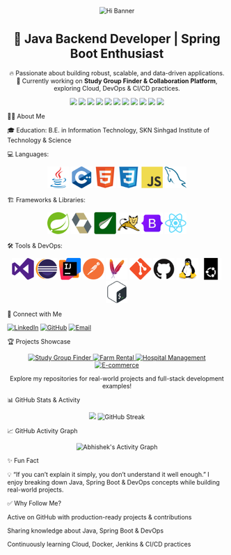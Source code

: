 <p align="center"> <img src="https://img.shields.io/badge/👋-Hi,_I'm_Abhishek_Hulule-red?style=for-the-badge&logo=github" alt="Hi Banner"/> </p> <h1 align="center">🚀 Java Backend Developer | Spring Boot Enthusiast</h1> <p align="center"> 🔥 Passionate about building robust, scalable, and data-driven applications.<br/> 🌱 Currently working on <b>Study Group Finder & Collaboration Platform</b>, exploring Cloud, DevOps & CI/CD practices. </p> <p align="center"> <img src="https://img.shields.io/badge/Java-ED8B00?style=for-the-badge&logo=java&logoColor=white" /> <img src="https://img.shields.io/badge/SpringBoot-6DB33F?style=for-the-badge&logo=spring&logoColor=white" /> <img src="https://img.shields.io/badge/MySQL-4479A1?style=for-the-badge&logo=mysql&logoColor=white" /> <img src="https://img.shields.io/badge/Hibernate-59666C?style=for-the-badge&logo=hibernate&logoColor=white" /> <img src="https://img.shields.io/badge/JDBC-007396?style=for-the-badge&logo=java&logoColor=white" /> <img src="https://img.shields.io/badge/Docker-2496ED?style=for-the-badge&logo=docker&logoColor=white" /> <img src="https://img.shields.io/badge/JavaScript-F7DF1E?style=for-the-badge&logo=javascript&logoColor=black" /> <img src="https://img.shields.io/badge/Bootstrap-7952B3?style=for-the-badge&logo=bootstrap&logoColor=white" /> <img src="https://img.shields.io/badge/Linux-FCC624?style=for-the-badge&logo=linux&logoColor=black" /> <img src="https://img.shields.io/badge/Git-F05032?style=for-the-badge&logo=git&logoColor=white" /> <img src="https://img.shields.io/badge/C++-00599C?style=for-the-badge&logo=c%2B%2B&logoColor=white" /> </p>
👨‍💻 About Me

🎓 Education:
B.E. in Information Technology, SKN Sinhgad Institute of Technology & Science

💻 Languages:

<p align="center"> <img src="https://raw.githubusercontent.com/devicons/devicon/master/icons/java/java-original.svg" alt="java" width="50" height="50"/> <img src="https://raw.githubusercontent.com/devicons/devicon/master/icons/cplusplus/cplusplus-original.svg" alt="cplusplus" width="50" height="50"/> <img src="https://raw.githubusercontent.com/devicons/devicon/master/icons/html5/html5-original.svg" alt="html5" width="50" height="50"/> <img src="https://raw.githubusercontent.com/devicons/devicon/master/icons/css3/css3-original.svg" alt="css3" width="50" height="50"/> <img src="https://raw.githubusercontent.com/devicons/devicon/master/icons/javascript/javascript-original.svg" alt="javascript" width="50" height="50"/> <img src="https://raw.githubusercontent.com/devicons/devicon/master/icons/mysql/mysql-original.svg" alt="mysql" width="50" height="50"/> </p>

🏗 Frameworks & Libraries:

<p align="center"> <img src="https://raw.githubusercontent.com/devicons/devicon/master/icons/spring/spring-original.svg" alt="spring" width="50" height="50"/> <img src="https://raw.githubusercontent.com/devicons/devicon/master/icons/hibernate/hibernate-original.svg" alt="hibernate" width="50" height="50"/> <img src="https://raw.githubusercontent.com/devicons/devicon/master/icons/thymeleaf/thymeleaf-original.svg" alt="thymeleaf" width="50" height="50"/> <img src="https://raw.githubusercontent.com/devicons/devicon/master/icons/tomcat/tomcat-original.svg" alt="tomcat" width="50" height="50"/> <img src="https://raw.githubusercontent.com/devicons/devicon/master/icons/bootstrap/bootstrap-original.svg" alt="bootstrap" width="50" height="50"/> <img src="https://raw.githubusercontent.com/devicons/devicon/master/icons/react/react-original.svg" alt="react" width="50" height="50"/> </p>

🛠 Tools & DevOps:

<p align="center"> <img src="https://raw.githubusercontent.com/devicons/devicon/master/icons/visualstudio/visualstudio-plain.svg" alt="vscode" width="50" height="50"/> <img src="https://raw.githubusercontent.com/devicons/devicon/master/icons/eclipse/eclipse-original.svg" alt="eclipse" width="50" height="50"/> <img src="https://raw.githubusercontent.com/devicons/devicon/master/icons/intellij/intellij-original.svg" alt="intellij" width="50" height="50"/> <img src="https://raw.githubusercontent.com/devicons/devicon/master/icons/postman/postman-original.svg" alt="postman" width="50" height="50"/> <img src="https://raw.githubusercontent.com/devicons/devicon/master/icons/maven/maven-original.svg" alt="maven" width="50" height="50"/> <img src="https://raw.githubusercontent.com/devicons/devicon/master/icons/git/git-original.svg" alt="git" width="50" height="50"/> <img src="https://raw.githubusercontent.com/devicons/devicon/master/icons/github/github-original.svg" alt="github" width="50" height="50"/> <img src="https://raw.githubusercontent.com/devicons/devicon/master/icons/linux/linux-original.svg" alt="linux" width="50" height="50"/> <img src="https://raw.githubusercontent.com/devicons/devicon/master/icons/ubuntu/ubuntu-plain.svg" alt="ubuntu" width="50" height="50"/> <img src="https://raw.githubusercontent.com/devicons/devicon/master/icons/bash/bash-original.svg" alt="bash" width="50" height="50"/> </p>

🔗 Connect with Me
<p align="left"> <a href="https://www.linkedin.com/in/abhishek-hulule" target="_blank"><img src="https://img.shields.io/badge/LinkedIn-blue?style=for-the-badge&logo=linkedin" alt="LinkedIn"/></a> <a href="https://github.com/AbhishekHulule9579" target="_blank"><img src="https://img.shields.io/badge/GitHub-black?style=for-the-badge&logo=github" alt="GitHub"/></a> <a href="mailto:abhihulule2603@gmail.com" target="_blank"><img src="https://img.shields.io/badge/Email-red?style=for-the-badge&logo=gmail" alt="Email"/></a> </p>
🏆 Projects Showcase
<p align="center"> <a href="https://github.com/AbhishekHulule9579/Study-Group-Finder" target="_blank"> <img src="https://img.shields.io/badge/Study_Group_Finder-blue?style=for-the-badge&logo=github" alt="Study Group Finder"/> </a> <a href="https://github.com/AbhishekHulule9579/Farm-Equipment-Rental" target="_blank"> <img src="https://img.shields.io/badge/Farming_Equipment_Rental-green?style=for-the-badge&logo=github" alt="Farm Rental"/> </a> <a href="https://github.com/AbhishekHulule9579/Hospital-Management-System" target="_blank"> <img src="https://img.shields.io/badge/Hospital_Management-red?style=for-the-badge&logo=github" alt="Hospital Management"/> </a> <a href="https://github.com/AbhishekHulule9579/E-commerce" target="_blank"> <img src="https://img.shields.io/badge/E-commerce_Management-orange?style=for-the-badge&logo=github" alt="E-commerce"/> </a> </p> <p align="center"> Explore my repositories for real-world projects and full-stack development examples! </p>
📊 GitHub Stats & Activity
<p align="center"> <img src="https://github-readme-stats.vercel.app/api?username=AbhishekHulule9579&show_icons=true&theme=radical&hide_border=true" /> <img src="https://github-readme-streak-stats.herokuapp.com/?user=AbhishekHulule9579&theme=radical" alt="GitHub Streak" /> </p>
📈 GitHub Activity Graph
<p align="center"> <img src="https://github-readme-activity-graph.vercel.app/graph?username=AbhishekHulule9579&theme=radical" alt="Abhishek's Activity Graph" /> </p>
✨ Fun Fact

💡 “If you can’t explain it simply, you don’t understand it well enough.”
I enjoy breaking down Java, Spring Boot & DevOps concepts while building real-world projects.

✅ Why Follow Me?

Active on GitHub with production-ready projects & contributions

Sharing knowledge about Java, Spring Boot & DevOps

Continuously learning Cloud, Docker, Jenkins & CI/CD practices
